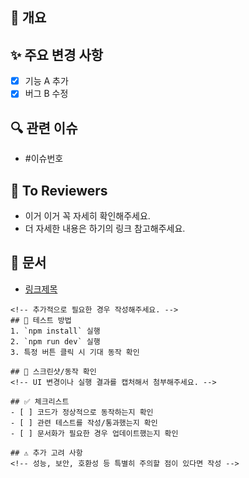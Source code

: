 ## 📌 개요
<!-- PR의 목적을 간단히 설명해주세요. -->

## ✨ 주요 변경 사항
<!-- PR의 주요 변경 사항을 작성해주세요. -->
- [x] 기능 A 추가
- [x] 버그 B 수정

## 🔍 관련 이슈
<!-- Jira 발행 티겟을 입력해주세요. -->
- #이슈번호

## 🙏 To Reviewers
<!-- 코드 이해를 위해 참고할 수 있는 자료나 팀원에게 전달할 내용 입력해주세요. -->
  - 이거 이거 꼭 자세히 확인해주세요.
  - 더 자세한 내용은 하기의 링크 참고해주세요.

## 🔗 문서
<!-- 참고할 수 있는 자료(노션 정리 또는 공식 문서 등)를 입력하세요. -->
  - [링크제목](url)

```
<!-- 추가적으로 필요한 경우 작성해주세요. -->
## 🧪 테스트 방법
1. `npm install` 실행
2. `npm run dev` 실행
3. 특정 버튼 클릭 시 기대 동작 확인

## 📸 스크린샷/동작 확인
<!-- UI 변경이나 실행 결과를 캡처해서 첨부해주세요. -->

## ✅ 체크리스트
- [ ] 코드가 정상적으로 동작하는지 확인
- [ ] 관련 테스트를 작성/통과했는지 확인
- [ ] 문서화가 필요한 경우 업데이트했는지 확인

## ⚠️ 추가 고려 사항
<!-- 성능, 보안, 호환성 등 특별히 주의할 점이 있다면 작성 -->
```
